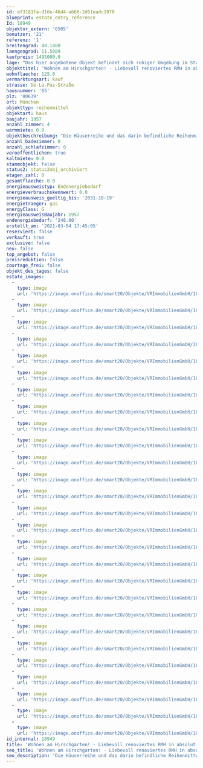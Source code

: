 ```yaml
---
id: ef3181fa-d16e-46d4-a666-2d51eadc1970
blueprint: estate_entry_reference
Id: 18949
objektnr_extern: '6505'
benutzer: '21'
referenz: '1'
breitengrad: 48.1488
laengengrad: 11.5089
kaufpreis: 1495000.0
lage: "Das hier angebotene Objekt befindet sich ruhiger Umgebung im Stadtteil Nymphenburg. Die Lage zeichnet sich durch die Nähe zum Hirschgarten sowie vielen Grünflächen aus, weshalb Nymphenburg auch als „grüne Oase“ in der Münchner Innenstadt bezeichnet wird. Nicht nur der Park um das berühmte Schloss Nymphenburg und der nebenan gelegene Botanische Garten sind im Sommer großartige Orte für Erholung, sondern auch die zahlreichen Biergärten und Cafés bieten einen hohen Freizeitwert.\r\n\r\n Das Umfeld besitzt zudem eine sehr gute Infrastruktur und alle Geschäfte des täglichen Bedarfs liegen in nächster Nähe. Die Anbindung an die Autobahnen, insbesondere die B2R München Mittlerer Ring, und ebenso an das Linienbus- und S-Bahnnetz sind Garanten für die schnelle Erreichbarkeit des Umlandes sowie des Stadtzentrums von München. Der Bahnhof \"München-Laim\" ist in unter 10 Minuten und die Bushaltestelle \"Herthastraße\" in 5 Minuten zu Fuß erreichbar. Durch den hohen Freizeitwert, die gute Lebensqualität und einer guten Infrastruktur zählt Nymphenburg zu einer der attraktivsten Wohnlagen in München.\r\n\r\nEine große Anzahl von Kitas, die Grundschule sowie zahlreiche weiterführende Schulen befinden sich in unmittelbarer Nähe und sind fußläufig oder mit dem Fahrrad erreichbar.\r\nDer nahegelegene Sportverein ESV München bietet im Breiten- und Leistungssport, Ballsport, Kampfsport und Fitness ein vielfältiges Angebot für die gesamte Familie."
objekttitel: 'Wohnen am Hirschgarten! - Liebevoll renoviertes RMH in absolut ruhiger Lage!'
wohnflaeche: 125.0
vermarktungsart: kauf
strasse: De-La-Paz-Straße
hausnummer: '65'
plz: '80639'
ort: München
objekttyp: reihenmittel
objektart: haus
baujahr: 1957
anzahl_zimmer: 4
warmmiete: 0.0
objektbeschreibung: "Die Häuserreihe und das darin befindliche Reihenmittelhaus wurde 1957 in ruhiger Lage und nahe dem Hirschgarten erbaut. In den Jahren 1993 sowie 2014 fanden umfangreiche Sanierungsarbeiten am Dach, an den Fenstern, den Bädern, der Terrasse sowie der Heizung und Heizkörper statt. Das Haus wurde stets liebevoll behandelt und einige Details aus dem Ursprungsbaujahr blieben nach den Sanierungen noch erhalten, sodass ein gemütliches Wohnklima besteht. Neben einer Klimaanlage im Dachgeschoss steht zudem ein Glasfaser Internetanschluss zur Verfügung. \r\nDas Raumangebot erstreckt sich über drei Etagen und umfasst einen offenen Wohn-/Essbereich mit angrenzender Küche, 2 Bäder, ein Gäste WC und 3 Schlafzimmer, wobei eines Zugang zu einer sonnigen Loggia besitzt. Das Studio im ausgebauten Dachgeschoss eignet sich ausgezeichnet t zum komfortablen Wohnen & Arbeiten im eigenen Haus. Im Kellergeschoss kommt außerdem ein Hobbyraum, ein zusätzlicher Abstellraum und eine Waschküche hinzu. Über den Wohn-/Essbereich im Erdgeschoss erreicht man den Garten und die Terrasse in Südwest-Ausrichtung, welche zum Genießen von schönen Sonnenabenden einlädt. Ein Kfz-Stellplatz ist nicht vorhanden, jedoch eignet sich die angrenzende Anliegerstraße gut zum Parken."
anzahl_badezimmer: 0
anzahl_schlafzimmer: 0
veroeffentlichen: true
kaltmiete: 0.0
stammobjekt: false
status2: status2obj_archiviert
etagen_zahl: 0
gesamtflaeche: 0.0
energieausweistyp: Endenergiebedarf
energieverbrauchskennwert: 0.0
energieausweis_gueltig_bis: '2031-10-19'
energietraeger: gas
energyClass: G
energieausweisBaujahr: 1957
endenergiebedarf: '248.00'
erstellt_am: '2021-03-04 17:45:05'
reserviert: false
verkauft: true
exclusive: false
neu: false
top_angebot: false
preisreduktion: false
courtage_frei: false
objekt_des_tages: false
estate_images:
  -
    type: image
    url: 'https://image.onoffice.de/smart20/Objekte/VRImmobilienGmbH/18949/0768c0c7-f0ee-4057-a0e7-d1f89db10364.jpg'
  -
    type: image
    url: 'https://image.onoffice.de/smart20/Objekte/VRImmobilienGmbH/18949/5b1193b8-4e44-4ed4-80e5-acab229ff64c.jpg'
  -
    type: image
    url: 'https://image.onoffice.de/smart20/Objekte/VRImmobilienGmbH/18949/5c33afa7-c229-47e9-9dfe-b87483bdaa71.jpg'
  -
    type: image
    url: 'https://image.onoffice.de/smart20/Objekte/VRImmobilienGmbH/18949/2bd02546-401a-4376-9a8c-9d36a0868030.jpg'
  -
    type: image
    url: 'https://image.onoffice.de/smart20/Objekte/VRImmobilienGmbH/18949/68970d5f-6d57-43f4-9d4a-c31b70dc0fb2.jpg'
  -
    type: image
    url: 'https://image.onoffice.de/smart20/Objekte/VRImmobilienGmbH/18949/da406960-1614-42ea-ad77-d493a43a77e0.jpg'
  -
    type: image
    url: 'https://image.onoffice.de/smart20/Objekte/VRImmobilienGmbH/18949/41a86587-d2b4-4655-b567-ed8f6fae34e6.jpg'
  -
    type: image
    url: 'https://image.onoffice.de/smart20/Objekte/VRImmobilienGmbH/18949/a627150d-9afa-4239-8765-96db0a1a55b2.jpg'
  -
    type: image
    url: 'https://image.onoffice.de/smart20/Objekte/VRImmobilienGmbH/18949/5cf282ad-d2cd-4a0b-9ad2-3974a7b2581b.jpg'
  -
    type: image
    url: 'https://image.onoffice.de/smart20/Objekte/VRImmobilienGmbH/18949/498033b9-60c3-41cb-b43a-a54c29070451.jpg'
  -
    type: image
    url: 'https://image.onoffice.de/smart20/Objekte/VRImmobilienGmbH/18949/5b14a63f-a038-49a0-bc32-9fadd4a63fdc.jpg'
  -
    type: image
    url: 'https://image.onoffice.de/smart20/Objekte/VRImmobilienGmbH/18949/fc5cec62-4f45-423e-ad94-54e5fc247752.jpg'
  -
    type: image
    url: 'https://image.onoffice.de/smart20/Objekte/VRImmobilienGmbH/18949/1b7cddea-0526-406c-9a26-05d8b3ea420f.jpg'
  -
    type: image
    url: 'https://image.onoffice.de/smart20/Objekte/VRImmobilienGmbH/18949/86bf6ae4-d166-4a9a-8ec9-a89dc9845e78.jpg'
  -
    type: image
    url: 'https://image.onoffice.de/smart20/Objekte/VRImmobilienGmbH/18949/a172f41b-c4e7-4a63-886c-6ecf4b20d94e.jpg'
  -
    type: image
    url: 'https://image.onoffice.de/smart20/Objekte/VRImmobilienGmbH/18949/d1f9e13e-7063-4c8b-b0cf-2791912fcecc.jpg'
  -
    type: image
    url: 'https://image.onoffice.de/smart20/Objekte/VRImmobilienGmbH/18949/e06a9e16-ddda-4a9e-9d83-0a8b39171069.jpg'
  -
    type: image
    url: 'https://image.onoffice.de/smart20/Objekte/VRImmobilienGmbH/18949/df4a41c6-cc8a-49e5-95e4-64f3430a2e43.jpg'
  -
    type: image
    url: 'https://image.onoffice.de/smart20/Objekte/VRImmobilienGmbH/18949/18d0af21-a6bf-47c4-b90d-d12f34098710.jpg'
  -
    type: image
    url: 'https://image.onoffice.de/smart20/Objekte/VRImmobilienGmbH/18949/c5ae2403-b018-48fa-921d-10403ba09910.jpg'
  -
    type: image
    url: 'https://image.onoffice.de/smart20/Objekte/VRImmobilienGmbH/18949/c6cce95f-fd65-450b-80d6-204c4fadde2f.jpg'
  -
    type: image
    url: 'https://image.onoffice.de/smart20/Objekte/VRImmobilienGmbH/18949/48dc3df0-0400-4afd-85c5-16820fe62980.jpg'
  -
    type: image
    url: 'https://image.onoffice.de/smart20/Objekte/VRImmobilienGmbH/18949/a81fff2f-10c7-4112-bc32-9599b80e4ea1.jpg'
  -
    type: image
    url: 'https://image.onoffice.de/smart20/Objekte/VRImmobilienGmbH/18949/58505b43-9755-4c62-b23b-3abf92d611f8.jpg'
  -
    type: image
    url: 'https://image.onoffice.de/smart20/Objekte/VRImmobilienGmbH/18949/7bed3456-b753-4b11-81c6-0999e3212f46.jpg'
  -
    type: image
    url: 'https://image.onoffice.de/smart20/Objekte/VRImmobilienGmbH/18949/1b211280-c644-4ab3-be44-3bfa29656d25.jpg'
  -
    type: image
    url: 'https://image.onoffice.de/smart20/Objekte/VRImmobilienGmbH/18949/feaf1d51-f288-4e16-8bc2-83b31db2db6a.jpg'
id_internal: 18949
title: 'Wohnen am Hirschgarten! - Liebevoll renoviertes RMH in absolut ruhiger Lage!'
seo_title: 'Wohnen am Hirschgarten! - Liebevoll renoviertes RMH in absolut ruhiger Lage!'
seo_description: 'Die Häuserreihe und das darin befindliche Reihenmittelhaus wurde 1957 in ruhiger Lage und nahe dem Hirschgarten erbaut. In den Jahren 1993 sowie 2014 fanden um'
---
```

